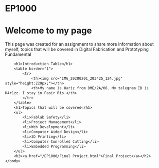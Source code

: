 # EP1000
<html>
	<head>
		<title>EP1000</title>
	</head>
	<body>
		<h1>Welcome to my page</h1>
		<p>This page was created for an assignment to share more information about myself, topics that will be covered in Digital Fabrication and Prototyping Fundamental</p>
		
		<h1>Introduction Table</h1>
		<table border="1">
			<tr>
				<th><img src="IMG_20200201_203425_124.jpg" style="height:220px;"></th>
				<th>My name is Hariz from DME/2A/06. My telegram ID is H4r1zz. I stay in Pasir Ris.</th>
			</tr>
		</table>
		<h1>Topics that will be covered</h1>
		<ul>
			<li>Fablab Safety</li>
			<li>Project Management</li>
			<li>Web Development</li>
			<li>Computer Aided Design</li>
			<li>3D Printing</li>
			<li>Computer Conrolled Cutting</li>
			<li>Embedded Programming</li>
		</ul>
		<h2><a href="/EP1000/Final Project.html">Final Project</a></h2>
	</body>
</html>
